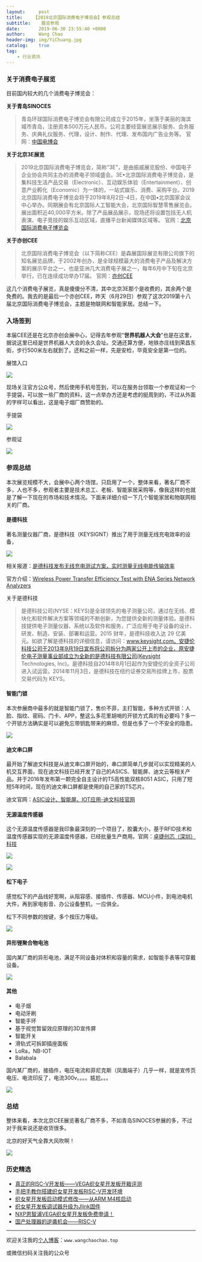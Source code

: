 ```yaml
---
layout:     post
title:    【2019北京国际消费电子博览会】参观总结
subtitle:	 展览参观
date:       2019-06-30 23:55:40 +0800
author:     Wang Chao
header-img: img/YiChuang.jpg
catalog:    true
tag:
    - 行业资讯
---
```


### 关于消费电子展览

目前国内较大的几个消费电子博览会：

**关于青岛SINOCES**

> 青岛环球国际消费电子博览会有限公司成立于2015年，坐落于美丽的海滨城市青岛，注册资本500万元人民币。公司主要经营展览展示服务、会务服务、庆典礼仪服务、代理，设计、制作、代理、发布国内广告业务等。
> 官网：[中国电博会](www.sinoces.com)

**关于北京3E展览**

> 2019北京国际消费电子博览会，简称“3E”，是由振威展览股份、中国电子企业协会共同主办的消费电子领域盛会。3E•北京国际消费电子博览会，是集科技生活产品交易（Electronic）、互动娱乐体验（Entertainment）、创意产业孵化（Economic）为一体的，一站式娱乐、消费、采购平台。2019北京国际消费电子博览会将于2019年8月2日-4日，在中国•北京国家会议中心举办。同期展会有北京国际人工智能大会，北京国际智慧零售展览会。展出面积近40,000平方米。除了产品展品展示，现场还将设置包括无人机表演、电子竞技的娱乐互动区域，直播平台新闻媒体区域等。
> 官网：[北京国际消费电子博览会](http://www.3eexpo.cn/CE/)

**关于亦创CEE**

> 北京国际消费电子博览会（以下简称CEE）是森展国际展览有限公司旗下的知名展览品牌，于2002年创办，是全球规模最大的消费电子产品及解决方案的展示平台之一，也是亚洲几大消费电子展之一，每年6月中下旬在北京举行，已在连续成功举办17届。
> 官网：[亦创CEE](http://www.ccefb.com/)

这几个消费电子展览，真是傻傻分不清，其中北京3E那个是收费的，其余两个是免费的。我去的是最后一个亦创CEE，昨天（6月29日）参观了这次2019第十八届北京国际消费电子博览会，主题是物联网和智能家居。总结一下。

### 入场签到

本届CEE还是在北京亦创会展中心，记得去年参观“**世界机器人大会**”也是在这里，据说这里已经是世界机器人大会的永久会址。交通还算方便，地铁亦庄线到荣昌东街，步行500米左右就到了。还和之前一样，先是安检，毕竟安全是第一位的。

展馆入口

![](https://wcc-blog.oss-cn-beijing.aliyuncs.com/img/20190629_CEE/YiChuang.jpg)

现场关注官方公众号，然后使用手机号签到，可以在服务台领取一个参观证和一个手提袋，可以放一些厂商的资料，这一点举办方还是考虑的挺周到的，不过从外面的字样可以看出，这是电子烟厂商赞助的。

手提袋

![](https://wcc-blog.oss-cn-beijing.aliyuncs.com/img/20190629_CEE/Bag.jpg)

参观证

![](https://wcc-blog.oss-cn-beijing.aliyuncs.com/img/20190629_CEE/Card.jpg)

### 参观总结

本次展览规模不大，会展中心两个场馆，只启用了一个，整体来看，著名厂商不多，人也不多，参观者主要是技术总工、老板、智能家居采购等，像我这样的也就是了解一下现在的市场和技术情况。下面来详细介绍一下几个智能家居和物联网相关的厂商。

#### 是德科技

著名测量仪器厂商，是德科技（KEYSIGNT）推出了用于测量无线充电效率的设备，

![](https://www.keysight.com/upload/cmc_upload/ck/WN/images/ENA_WPT.jpg)

相关报道：[是德科技发布无线充电测试方案，实时测量无线电能传输效率](http://www.eepw.com.cn/article/280553.htm)

官方介绍：[Wireless Power Transfer Efficiency Test with ENA Series Network Analyzers](https://www.keysight.com/main/editorial.jspx?cc=CN&lc=chi&ckey=2639798&nid=-32996.966771.02&id=2639798&cmpid=zzfindena-wpt)

关于是德科技

> 是德科技公司(NYSE：KEYS)是全球领先的电子测量公司，通过在无线、模块化和软件解决方案等领域的不断创新，为您提供全新的测量体验。是德科技提供电子测量仪器、系统以及软件和服务，广泛应用于电子设备的设计、研发、制造、安装、部署和运营。2015 财年，是德科技收入达 29 亿美元。如欲了解是德科技的详细信息，请访问：www.keysight.com。安捷伦科技公司于2013年9月19日宣布将公司拆分为两家公开上市的企业，原安捷伦电子测量事业部成立为全新的是德科技有限公司(Keysight Technologies, Inc)。是德科技自2014年8月1日起作为安捷伦的全资子公司进入试运营。2014年11月3日，是德科技在纽约证券交易所挂牌上市，股票交易代码为 KEYS。

#### 智能门锁

本次参展商中最多的就是智能门锁了，售价不菲，主打智能，多种方式开锁：人脸、指纹、密码、门卡、APP，整这么多花里胡哨的开锁方式真的有必要吗？多一个开锁方法确实是可以避免忘带钥匙带来的麻烦，但是也多了一个不安全的隐患。

![](https://wcc-blog.oss-cn-beijing.aliyuncs.com/img/20190629_CEE/SmartLock.jpg)

#### 迪文串口屏

最开始了解迪文科技是从迪文串口屏开始的，串口屏简单几步就可以实现精美的人机交互界面，现在迪文科技已经开发了自己的ASICS、智能屏、迪文云等相关产品。并于2016年发布第一颗完全自主设计的T5高性能双核8051 ASIC，只用了短短5年时间，现在的迪文串口屏都是使用的自己家的T5芯片。

迪文官网：[ASIC设计、智能屏、IOT应用-迪文科技官网](http://www.dwin.com.cn/)

#### 无源温度传感器

这个无源温度传感器是我印象最深刻的一个项目了，胶囊大小，基于RFID技术和温度传感器实现的无源温度传感器，已经批量生产商用。官网：[卓捷创芯（深圳）科技](http://www.excelio.com.cn/)

![](https://wcc-blog.oss-cn-beijing.aliyuncs.com/img/20190629_CEE/RFID_Sensor.jpg)

![](https://wcc-blog.oss-cn-beijing.aliyuncs.com/img/20190629_CEE/RFID_Sensor2.jpg)

#### 松下电子

感觉松下的产品线好宽啊，从阻容感、接插件、传感器、MCU小件，到电池电机大件，再到家电影音、办公设备整机，一应俱全。

松下不同参数的按键，多个按压力等级。

![](https://wcc-blog.oss-cn-beijing.aliyuncs.com/img/20190629_CEE/Panasonic_Button.jpg)

#### 异形锂聚合物电池

国内某厂商的异形电池，满足不同设备对体积和容量的需求，如智能手表等可穿戴设备。

![](https://wcc-blog.oss-cn-beijing.aliyuncs.com/img/20190629_CEE/Battery.jpg)

#### 其他

- 电子烟
- 电动牙刷
- 智能手环
- 基于视觉暂留效应原理的3D宣传屏
- 智能开关
- 滑轨式可拆卸插座面板
- LoRa，NB-IOT
- Balabala

国内某厂商的，接插件，电压电流和菲尼克斯（凤凰端子）几乎一样，就是宣传页电压、电流印反了，电流300v。。。。尴尬。。。

![](https://wcc-blog.oss-cn-beijing.aliyuncs.com/img/20190629_CEE/Header.jpg)

### 总结

整体来看，本次北京CEE展览著名厂商不多，不如青岛SINOCES参展的多，不过对于我来说还是收货很多。

北京的好天气全靠大风吹啊！

![](https://wcc-blog.oss-cn-beijing.aliyuncs.com/img/20190629_CEE/NiceDay_2.jpg)

### 历史精选

- [真正的RISC-V开发板——VEGA织女星开发板开箱评测](http://www.wangchaochao.top/2019/06/22/VEGA-4/)
- [手把手教你搭建织女星开发板RISC-V开发环境](http://www.wangchaochao.top/2019/05/30/VEGA-3/)
- [织女星开发板启动模式修改——从ARM M4核启动](http://www.wangchaochao.top/2019/05/28/VEGA-2/)
- [织女星开发板调试器升级为Jlink固件](http://www.wangchaochao.top/2019/05/26/VEGA-1/)
- [NXP恩智浦VEGA织女星开发板免费申请！](https://www.wangchaochao.top/2019/05/22/Vega-Lite/)
- [国产处理器的逆袭机会——RISC-V](http://www.wangchaochao.top/2019/04/27/ESBF/)

--------

欢迎关注我的[个人博客](http://www.wangchaochao.top)：`www.wangchaochao.top`

或微信扫码关注我的公众号